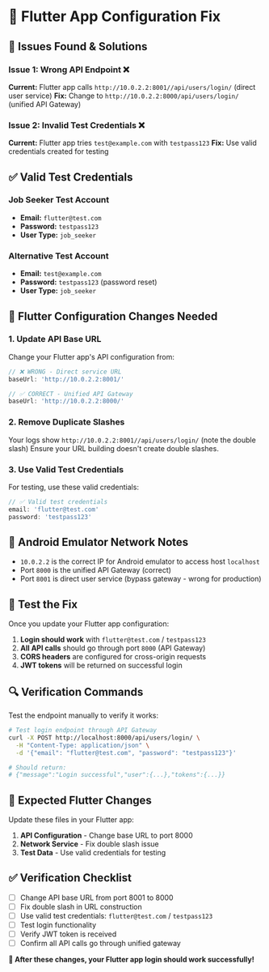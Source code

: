 # 🔧 Flutter App Configuration Fix

## 🚨 Issues Found & Solutions

### Issue 1: Wrong API Endpoint ❌
**Current:** Flutter app calls `http://10.0.2.2:8001//api/users/login/` (direct user service)
**Fix:** Change to `http://10.0.2.2:8000/api/users/login/` (unified API Gateway)

### Issue 2: Invalid Test Credentials ❌
**Current:** Flutter app tries `test@example.com` with `testpass123`
**Fix:** Use valid credentials created for testing

## ✅ Valid Test Credentials

### Job Seeker Test Account
- **Email:** `flutter@test.com`
- **Password:** `testpass123`
- **User Type:** `job_seeker`

### Alternative Test Account  
- **Email:** `test@example.com`
- **Password:** `testpass123` (password reset)
- **User Type:** `job_seeker`

## 🔧 Flutter Configuration Changes Needed

### 1. Update API Base URL
Change your Flutter app's API configuration from:
```dart
// ❌ WRONG - Direct service URL
baseUrl: 'http://10.0.2.2:8001/'

// ✅ CORRECT - Unified API Gateway  
baseUrl: 'http://10.0.2.2:8000/'
```

### 2. Remove Duplicate Slashes
Your logs show `http://10.0.2.2:8001//api/users/login/` (note the double slash)
Ensure your URL building doesn't create double slashes.

### 3. Use Valid Test Credentials
For testing, use these valid credentials:
```dart
// ✅ Valid test credentials
email: 'flutter@test.com'
password: 'testpass123'
```

## 📍 Android Emulator Network Notes

- `10.0.2.2` is the correct IP for Android emulator to access host `localhost`
- Port `8000` is the unified API Gateway (correct)
- Port `8001` is direct user service (bypass gateway - wrong for production)

## 🧪 Test the Fix

Once you update your Flutter app configuration:

1. **Login should work** with `flutter@test.com` / `testpass123`
2. **All API calls** should go through port `8000` (API Gateway)
3. **CORS headers** are configured for cross-origin requests
4. **JWT tokens** will be returned on successful login

## 🔍 Verification Commands

Test the endpoint manually to verify it works:

```bash
# Test login endpoint through API Gateway
curl -X POST http://localhost:8000/api/users/login/ \
  -H "Content-Type: application/json" \
  -d '{"email": "flutter@test.com", "password": "testpass123"}'

# Should return:
# {"message":"Login successful","user":{...},"tokens":{...}}
```

## 📱 Expected Flutter Changes

Update these files in your Flutter app:

1. **API Configuration** - Change base URL to port 8000
2. **Network Service** - Fix double slash issue  
3. **Test Data** - Use valid credentials for testing

## ✅ Verification Checklist

- [ ] Change API base URL from port 8001 to 8000
- [ ] Fix double slash in URL construction  
- [ ] Use valid test credentials: `flutter@test.com` / `testpass123`
- [ ] Test login functionality
- [ ] Verify JWT token is received
- [ ] Confirm all API calls go through unified gateway

**🎯 After these changes, your Flutter app login should work successfully!**
